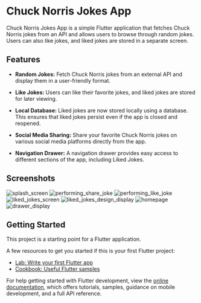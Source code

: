 # Chuck Norris Jokes App

Chuck Norris Jokes App is a simple Flutter application that fetches Chuck Norris jokes from an API and allows users to browse through random jokes. Users can also like jokes, and liked jokes are stored in a separate screen.

## Features

- **Random Jokes:** Fetch Chuck Norris jokes from an external API and display them in a user-friendly format.

- **Like Jokes:** Users can like their favorite jokes, and liked jokes are stored for later viewing.

- **Local Database:** Liked jokes are now stored locally using a database. This ensures that liked jokes persist even if the app is closed and reopened.

- **Social Media Sharing:** Share your favorite Chuck Norris jokes on various social media platforms directly from the app.

- **Navigation Drawer:** A navigation drawer provides easy access to different sections of the app, including Liked Jokes.

## Screenshots

![splash_screen](https://github.com/Molotov921/Jokes_exam_25-1-24/assets/106720289/f99c02cf-3be2-47e8-9001-c7346f80ea50)
![performing_share_joke](https://github.com/Molotov921/Jokes_exam_25-1-24/assets/106720289/67793c3d-9838-4d1e-94a3-b44a5679be8a)
![performing_like_joke](https://github.com/Molotov921/Jokes_exam_25-1-24/assets/106720289/5f8bba5d-bacb-4d44-ba36-390651189d71)
![liked_jokes_screen](https://github.com/Molotov921/Jokes_exam_25-1-24/assets/106720289/ac41b5e0-e65e-4b3f-9849-cc667acf9351)
![liked_jokes_design_display](https://github.com/Molotov921/Jokes_exam_25-1-24/assets/106720289/267607d1-df8e-4846-9089-d7eb56fde37f)
![homepage](https://github.com/Molotov921/Jokes_exam_25-1-24/assets/106720289/1e7fd476-3069-4c6f-9134-3b25bbdddb18)
![drawer_display](https://github.com/Molotov921/Jokes_exam_25-1-24/assets/106720289/1b4aa8df-9b5c-4ae7-9893-781b71461f31)


## Getting Started

This project is a starting point for a Flutter application.

A few resources to get you started if this is your first Flutter project:

- [Lab: Write your first Flutter app](https://docs.flutter.dev/get-started/codelab)
- [Cookbook: Useful Flutter samples](https://docs.flutter.dev/cookbook)

For help getting started with Flutter development, view the
[online documentation](https://docs.flutter.dev/), which offers tutorials,
samples, guidance on mobile development, and a full API reference.
